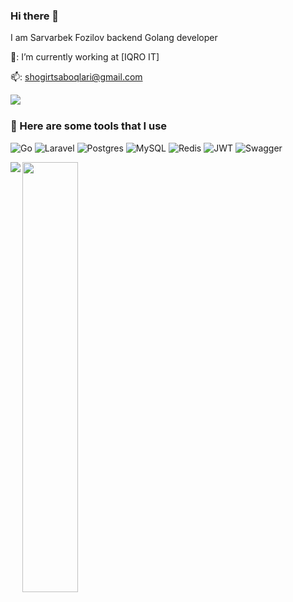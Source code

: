 ### Hi there 👋

I am Sarvarbek Fozilov backend Golang developer

🏢: I’m currently working at [IQRO IT]

📫: shogirtsaboqlari@gmail.com

<img align="left"  with="10%" src="https://img.shields.io/badge/Telegram-2CA5E0?style=for-the-badge&logo=telegram&logoColor=white" />

<br/>


### 🚀 Here are some tools that I use

![Go](https://img.shields.io/badge/go-%2300ADD8.svg?style=for-the-badge&logo=go&logoColor=white)
![Laravel](https://img.shields.io/badge/laravel-%23FF2D20.svg?style=for-the-badge&logo=laravel&logoColor=white)
![Postgres](https://img.shields.io/badge/postgres-%23316192.svg?style=for-the-badge&logo=postgresql&logoColor=white)
![MySQL](https://img.shields.io/badge/mysql-%2300f.svg?style=for-the-badge&logo=mysql&logoColor=white)
![Redis](https://img.shields.io/badge/redis-%23DD0031.svg?style=for-the-badge&logo=redis&logoColor=white)
![JWT](https://img.shields.io/badge/JWT-black?style=for-the-badge&logo=JSON%20web%20tokens)
![Swagger](https://img.shields.io/badge/-Swagger-%23Clojure?style=for-the-badge&logo=swagger&logoColor=white)


<img  align="left"  src="https://github-readme-stats.vercel.app/api?username=Sarvarbek&show_icons=true&theme=radical" />
<img align="left" width="42%" src="https://github-readme-stats.vercel.app/api/top-langs/?username=Sarvarbek&layout=compact" />


